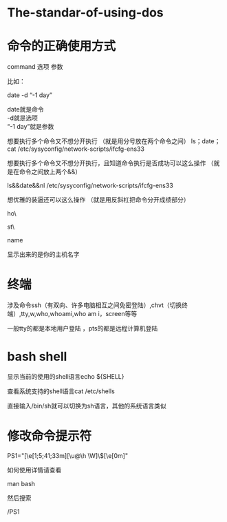 # The-standar-of-using-dos
# __命令的正确使用方式__  

command  选项  参数  

比如：   

date  -d  “-1 day”  

date就是命令  
-d就是选项  
“-1 day”就是参数  


想要执行多个命令又不想分开执行  （就是用分号放在两个命令之间）
ls；date；cat /etc/sysyconfig/network-scripts/ifcfg-ens33  

想要执行多个命令又不想分开执行，且知道命令执行是否成功可以这么操作  （就是在命令之间放上两个&&）

ls&&date&&nl /etc/sysyconfig/network-scripts/ifcfg-ens33  

想优雅的装逼还可以这么操作 （就是用反斜杠把命令分开成绩部分） 

ho\\

st\\

name

显示出来的是你的主机名字

# __终端__  

涉及命令ssh（有双向、许多电脑相互之间免密登陆）,chvt（切换终端）,tty,w,who,whoami,who am i，screen等等  

一般tty的都是本地用户登陆  ，pts的都是远程计算机登陆

# __bash shell__  

显示当前的使用的shell语言echo ${SHELL}  

查看系统支持的shell语言cat /etc/shells  

直接输入/bin/sh就可以切换为sh语言，其他的系统语言类似

# __修改命令提示符__  

PS1="\[\e[1;5;41;33m\][\u@\h \W]\\$\[\e[0m\]"  

如何使用详情请查看

man bash

然后搜索

/PS1
